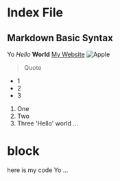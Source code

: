 # Index File
## Markdown Basic Syntax
Yo
*Hello*
**World**
[My Website](https://wchester.github.io/cse15l-lab-reports/)
![Apple](https://www.applesfromny.com/wp-content/uploads/2020/06/SnapdragonNEW.png)
> Quote
* 1
* 2
* 3
1. One
2. Two
3. Three
'Hello' world
...
# block
here is my code
Yo
...

